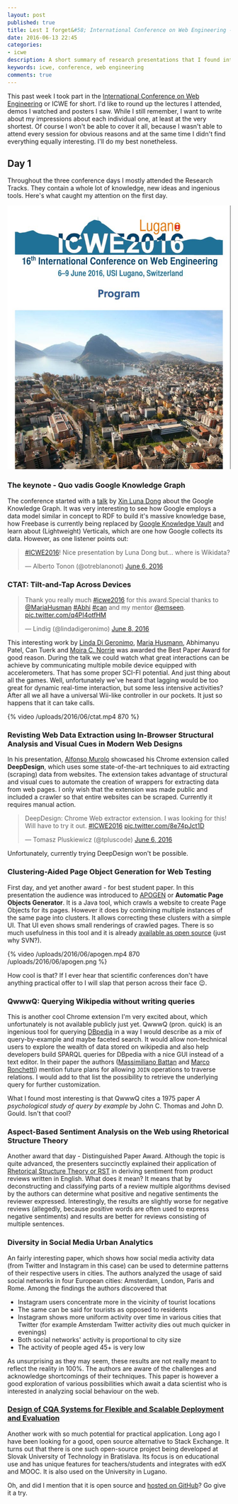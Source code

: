 ```yaml
---
layout: post
published: true
title: Lest I forget&#58; International Conference on Web Engineering - Day 1 Research Tracks
date: 2016-06-13 22:45
categories:
- icwe
description: A short summary of research presentations that I found interesting (or not) during the first day of ICWE 2016 conference
keywords: icwe, conference, web engineering
comments: true
---
```


This past week I took part in the [International Conference on Web Engineering](http://icwe2016.inf.usi.ch) or ICWE for
short. I'd like to round up the lectures I attended, demos I watched and posters I saw. While I still remember, I want to
write about my impressions about each individual one, at least at the very shortest. Of course I won't be able to cover
it all, because I wasn't able to attend every session for obvious reasons and at the same time I didn't find everything
equally interesting. I'll do my best nonetheless.

<!--more-->

## Day 1

Throughout the three conference days I mostly attended the Research Tracks. They contain a whole lot of knowledge, new ideas
and ingenious tools. Here's what caught my attention on the first day.

![icwe program cover](/uploads/2016/06/icwe-program.jpg)

### The keynote - Quo vadis Google Knowledge Graph

The conference started with a [talk](http://icwe2016.inf.usi.ch/program/keynotes/xin.luna.dong) by [Xin Luna Dong](http://lunadong.com/)
about the Google Knowledge Graph. It was very interesting to see how Google employs a data model similar in concept to
RDF to build it's massive knowledge base, how Freebase is currently being replaced by [Google Knowledge Vault][vault] and
learn about (Lightweight) Verticals, which are one how Google collects its data. However, as one listener points out:

<blockquote class="twitter-tweet" data-lang="en"><p lang="en" dir="ltr"><a href="https://twitter.com/hashtag/ICWE2016?src=hash">#ICWE2016</a>! Nice presentation by Luna Dong but... where is Wikidata?</p>&mdash; Alberto Tonon (@otreblanonot) <a href="https://twitter.com/otreblanonot/status/739729514750742529">June 6, 2016</a></blockquote>

### CTAT: Tilt-and-Tap Across Devices

<blockquote class="twitter-tweet" data-lang="en"><p lang="en" dir="ltr">Thank you really much <a href="https://twitter.com/hashtag/icwe2016?src=hash">#icwe2016</a> for this award.Special thanks to <a href="https://twitter.com/mariahusman">@MariaHusman</a> <a href="https://twitter.com/hashtag/Abhi?src=hash">#Abhi</a> <a href="https://twitter.com/hashtag/can?src=hash">#can</a>  and my mentor <a href="https://twitter.com/emseen">@emseen</a>. <a href="https://t.co/q4PI4otfHM">pic.twitter.com/q4PI4otfHM</a></p>&mdash; Lindig (@lindadigeronimo) <a href="https://twitter.com/lindadigeronimo/status/740461345632620544">June 8, 2016</a></blockquote>

This interesting work by [Linda Di Geronimo][linda], [Maria Husmann][mhusmann], Abhimanyu Patel, Can Tuerk and [Moira C. Norrie][mnorrie]
was awarded the Best Paper Award for good reason. During the talk we could watch what great interactions can be achieve
by communicating multiple mobile device equipped with accelerometers. That has some proper SCI-FI potential. And just thing
about all the games. Well, unfortunately we've heard that lagging would be too great for dynamic real-time interaction, 
but some less intensive activities? After all we all have a universal Wii-like controller in our pockets. It just so happens
that it can take calls.

{% video /uploads/2016/06/ctat.mp4 870 %}

### Revisting Web Data Extraction using In-Browser Structural Analysis and Visual Cues in Modern Web Designs

In his presentation, [Alfonso Murolo][murolo] showcased his Chrome extension called **DeepDesign**, which uses some 
state-of-the-art techniques to aid extracting (scraping) data from websites. The extension takes advantage of structural
and visual cues to automate the creation of wrappers for extracting data from web pages. I only wish that the extension
was made public and included a crawler so that entire websites can be scraped. Currently it requires manual action.

<blockquote class="twitter-tweet" data-lang="en"><p lang="en" dir="ltr">DeepDesign: Chrome Web extractor extension. I was looking for this! Will have to try it out. <a href="https://twitter.com/hashtag/ICWE2016?src=hash">#ICWE2016</a> <a href="https://t.co/8e74pJct1D">pic.twitter.com/8e74pJct1D</a></p>&mdash; Tomasz Pluskiewicz (@tpluscode) <a href="https://twitter.com/tpluscode/status/739754809729929216">June 6, 2016</a></blockquote>

Unfortunately, currently trying DeepDesign won't be possible.

### Clustering-Aided Page Object Generation for Web Testing

First day, and yet another award - for best student paper. In this presentation the audience was introduced to [APOGEN][apogen] 
or **Automatic Page Objects Generator**. It is a Java tool, which crawls a website to create Page Objects for its pages.
However it does by combining multiple instances of the same page into clusters. It allows correcting these clusters with
a simple UI. That UI even shows small renderings of crawled pages. There is so much usefulness in this tool and it is
already [available as open source](https://app.assembla.com/spaces/sepl-apo/subversion/source/HEAD/trunk) (just why SVN?).

{% video /uploads/2016/06/apogen.mp4 870 /uploads/2016/06/apogen.png %}

How cool is that? If I ever hear that scientific conferences don't have anything practical offer to I will slap that
person across their face :wink:.

### QwwwQ: Querying Wikipedia without writing queries

This is another cool Chrome extension I'm very excited about, which unfortunately is not available publicly just yet.
QwwwQ (pron. quick) is an ingenious tool for querying [DBpedia](http://dbpedia.org) in a way I would describe as a mix of
query-by-example and maybe faceted search. It would allow non-technical users to explore the wealth of data stored on
wikipedia and also help developers build SPARQL queries for DBpedia with a nice GUI instead of a text editor. In their
paper the authors ([Massimiliano Battan][battan] and [Marco Ronchetti][Ronchetti]) mention future plans for allowing `JOIN`
operations to traverse relations. I would add to that list the possibility to retrieve the underlying query for further
customization.

What I found most interesting is that QwwwQ cites a 1975 paper *A psychological study of query by example* by John C. Thomas
and John D. Gould. Isn't that cool?

### Aspect-Based Sentiment Analysis on the Web using Rhetorical Structure Theory

Another award that day - Distinguished Paper Award. Although the topic is quite advanced, the presenters succinctly explained
their application of [Rhetorical Structure Theory or RST](https://en.wikipedia.org/wiki/Rhetorical_Structure_Theory) in
deriving sentiment from product reviews written in English. What does it mean? It means that by deconstructing and
classifying parts of a review multiple algorithms devised by the authors can determine what positive and negative sentiments
the reviewer expressed. Interestingly, the results are slightly worse for negative reviews (allegedly, because positive 
words are often used to express negative sentiments) and results are better for reviews consisting of multiple sentences.

### Diversity in Social Media Urban Analytics

An fairly interesting paper, which shows how social media activity data (from Twitter and Instagram in this case) can be
used to determine patterns of their respective users in cities. The authors analyzed the usage of said social networks in
four European cities: Amsterdam, London, Paris and Rome. Among the findings the authors discovered that

* Instagram users concentrate more in the vicinity of tourist locations
* The same can be said for tourists as opposed to residents
* Instagram shows more uniform activity over time in various cities that Twitter (for example Amsterdam Twitter activity dies out much quicker in evenings)
* Both social networks' activity is proportional to city size
* The activity of people aged 45+ is very low

As unsurprising as they may seem, these results are not really meant to reflect the reality in 100%. The authors are aware
of the challenges and acknowledge shortcomings of their techniques. This paper is however a good exploration of various
possibilities which await a data scientist who is interested in analyzing social behaviour on the web.

### [Design of CQA Systems for Flexible and Scalable Deployment and Evaluation](http://icwe2016.inf.usi.ch/sites/icwe2016/files/slides/Ivan-Srba.pdf)

Another work with so much potential for practical application. Long ago I have been looking for a good, open source
alternative to Stack Exchange. It turns out that there is one such open-source project being developed at Slovak University
of Technology in Bratislava. Its focus is on educational use and has unique features for teachers/students and integrates
with edX and MOOC. It is also used on the University in Lugano.

Oh, and did I mention that it is open source and [hosted on GitHub](https://github.com/AskalotCQA/askalot)? Go give it a
try.

<script async src="//platform.twitter.com/widgets.js" charset="utf-8"></script>

[vault]: https://en.wikipedia.org/wiki/Knowledge_Vault
[linda]: https://twitter.com/lindadigeronimo
[mhusmann]: https://twitter.com/MariaHusmann
[mnorrie]: https://twitter.com/emseen
[murolo]: https://twitter.com/alfonsomurolo
[apogen]: http://sepl.dibris.unige.it/APOGEN.php
[Ronchetti]: http://latemar.science.unitn.it/segue/index.php?&login=logout&action=site&site=ronchet 
[battan]: https://www.linkedin.com/in/massimiliano-battan-2b49b359
